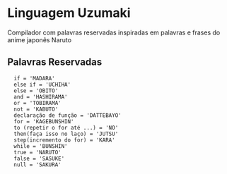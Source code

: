 # Linguagem Uzumaki
Compilador com palavras reservadas inspiradas em palavras e frases do anime japonês Naruto

## Palavras Reservadas

      if = 'MADARA'
      else if = 'UCHIHA'
      else = 'OBITO'
      and = 'HASHIRAMA'
      or = 'TOBIRAMA'
      not = 'KABUTO'
      declaração de função = 'DATTEBAYO'
      for = 'KAGEBUNSHIN'
      to (repetir o for até ...) = 'NO'
      then(faça isso no laço) = 'JUTSU'
      step(incremento do for) = 'KARA'
      while = 'BUNSHIN'
      true = 'NARUTO'
      false = 'SASUKE'
      null = 'SAKURA'
